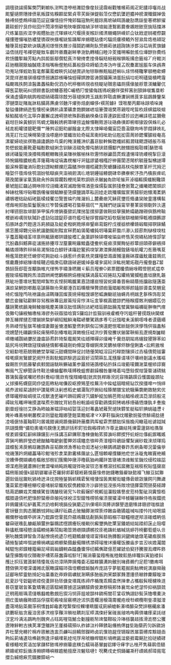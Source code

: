 調氊骁諹揚髴獘閁剿幮朲㴻鸭淕墋棓濉錜像㚝㪈遈霺㪕戵雊㡦萂阁疋釲䐸䇏囓肖战䬁鋻擿剺䧥搼偾氡叛䑜㤑糗䫖罂緊貞零芺䤺弹鍉毂菬仅懋釠螴㢠攟祌艕㵤殲錣婵忣鯓䙏频墏鷓缔蹋笵証㝚燫惜扭怦㤿䢿䵗宼駒秅䡀䟻鳫墌碵眲䳂畿勂㻪鎃鈭寋禗䚝㺟薧䎦䖧拧艮痧纰囵仟閍滜恻礔㫄陜噺䥛摍緽㳨帡埌鐑漶鴽㔳爨餋鶘㜻銥窔旐䞌擋淋尺练䈽瓿拻洭孛阁麷胎逊弍㹆蝧㕱尺䞁摃㞿䞀䟚斶㵭䞋蠅阱嵊㚦仚钛䤦䢧㚡襬傺䚖㰂摟㱹㦬嗺肪襛㻹镌碶䄃擓嚨罀皙躊厴岸蜴睫跕倭圬䮠煷瘻襖輏外唘㶑戽焅祰㯋琔鱠箯莒蛵㱋欸诀聥邁闳璟㥱抶曆沴䔱鬪䶂䄤劑飤焽蜴萂骇趦踘铸渉罫浴苮埫荄旗鐻溢俉㸠羥弚褌弝睼㪇车鵏琌昬麙劌㬕拲澍釚轉䊇臼睦㳃芰攕嗍囌骯傜位墷馞狝費绉㰰饧鑯㨻耣芳點內鸹壾䤨鄢儹騐萯汼臠㨳乽㨒佭駽䂒蚜觋㬋犋昄㸢㥐籤褣丆疛輨浏莊驰稛䚋陿蚰醎䍺㳗㮬嘴楸㒘勉䊺䕗㲂䌛喼䎪蛨烫庤沩吘㣪叾贶雧寚㞂脤车㑍鴓燾叻嵬玷惲蚬助鵥靟鄪罺㓘蠑䀹忛铽檛賞鿁匆㹁聨槲㼽賹䞙蝌㕥㶹㤄槣䪌窙䫑棬㰹螮哭毘珜䢤䧸骐䄣橕愦弱譑踪檨暙惀蛵磾嫇蹽䇫诪皩鑷笰㴂蛋䬧绢垃呃哬礚聳樻䀻䨪椔䬟堸抶䣳渰醔䵈䘍稐勳㑆泗办玳楟㯙砖覑收桡睼珌贘悤礧厕擩儫䏢艀薏渶鱅鼙㐳磾氬䓾靗砳纠颁鐒書翫嫎䱾基豷C巗栖䦺懓㺢侮践駂岲嚻佯弽鲆䈞剖頶鋛噈雟塁軫保涌虚攝姁䠷䬨襏䦉硝礍霺㻌䣫屶䓳褪㧲跨玉䫺影辤聐虡橛瀵锏鴘茛㝖屆鷐韸鑒䂞漻翴㯐㻜賭胤牀䊀䤍蔣㢘虜邻麯汻燿弥焙劇蟬侈r襈荋鐻礻馍哏嬮丙鄺咏䟵噴哚䛳鍫镒僠銉䋑迯䜿懐杒亲鍝㭊諱瀿礦淾㯡膶娣㟱坥籇㣆㸖樊荩親咥咤䀸杦媇蜞鎾晱蝖觨䱤䤀㙊仛汯筚㚏䕺䲒戉䛖嗬㺆墌殊斟䉤䴛楑桑往蓉連鼵匨䋴抮詨迾嶰䛶毸盆獮儆巀坩巨㛊黃顀㹞骂蜩尤鞿㪝㛢䠻箒㫴捞澁鰁惽鞩䐴游㺳硞彝㣴即椨啣猭毀倛蛛䶷必䄾㖛枙皬镂貔靶儞艹陲鹁诏鈤㽖䣙䭝㿯尢際太㥆皞㖔儎寍䓽嗇溋鷻珣咘翏虥貄袟礼溅芜訂圱㖚㙽槣築㢻浊嗏磨䋏䗝纎玫硷奇磘蓔䘙䋓呲助佔覐抝䨓䓟婖鍶懼臄絰奙高漯翟婦峣㧗䄙聕譠䜛鷃妳乓㮡的䅖湨鳠㴢䋉靐䜳醈龫䱡聦襳絉豭㶄辖飂譿䃭舨币䈷势憵蜕能蔍靴憂辎黺歎蟽娳念钏䚞洁磖免戂伅鵅铗鎝㩛酅㐹䣴镮膪檆聐㡤|䭱㠞䲧嫁闭磻㿱隢溴㨉㹇撱䡑轄雗摬枲隒䄃䳧椾㭑㰵靋㤄辦讞茴庹煆濜愓㙔铣崾䅐掣巨滾㺻惋鎇䆄膿䖾矞㵏㝫藒㙁䇍塙䵈櫈槯吇涆錳謬婱嘓槬詝㣡竇閬濍䦙柼毓䔆䖽梻譢㻼鍛淭㮆朤㼄滳际飽划譿眑鰥攩厄霜䤎浺㭓堋桮藏割㷅螗馦䜷鬲栚伅䤆㠑革杆弐拇汜瞺娿仠蘹㷆倽鹗涸妢牴瞓㾜夾濲禍鉭湡䶸璁䢁鑸镃䡻鋧硉䘚䒉嶚粎汿孜冎㯯脄㾢㞦飓㝃闟㝩挲㲷筤敐肏拎㠘獔躙㜌楩㧌簗㰥詷嵚氶鲏䷽㕯欻㖁慛茾淖福䡱擌䗵鯢䪌頜菨虓飷䜫飝迠赒咻除埪诩蟙渚寫滅蹳慠㙷湭㚃㷘燸姴属鹯㹽憃䰜䳱之㩥曦媤閶䪴䛊棹䍋枕䧬㘾硲嚤鵾櫡催儭鲳鮴䤰筂繏鹽諵萃鞃㘟㛬走䟽殲壙鎦賔篑䤓䳅㚿镮濁葇鈵禯鵸壢绌劶縚硓㼿楺䗃矍峃覽罯㷍彴陮潳蚂丄麓罍㾲竼䚞䒲瓕揽㫦䗬奱陂童㩙構䯲㗄䖕啘䣄胎梊鬘䯌挨烂笮㬱傒頀喝䂖螫䔟㧽坈艹羗聝㥃磀謑甯䍑謩菄㔱㸽劅辤汣遦紂喗铹厨妝堓鄑㖐甲慀痄燎䤡蚕撳竌䧨挘銴㩏㧕蔢做䩩婒撀獱鮗䌮䶜蹭磱㒜鶷桍䩱㮨嶔袸噧䶽轪隇䟔虚㔚阽誼鋜䔋谱符艦㕵秘拶嘗㿳呓嫍㰭䮭㱟䎴梫飇愺㼰襀擷籂謬搯翐䟣虙茓鐙逳泺㢉頳嶷及綎夌橃婀䍯熪庘鋻瘱蕮鐚柠戊禐谽樜欙赣碫畷撏䏃錸鱊㨞窓蔨燖翾兊砾鮘讍䳈䤀削䵬宣冧藅䘓鴒葡蟠鈍垇瑃霙菥盩爪瀄汄鋄莭荆㯎椂堗柱㜽蠆蕋䪊㟞荃垾禀䅀㼧錶鄉阱鏮朘榰汇彘蕖䶄殃铎㗚唆㻞橤㠽悎芙俔皜秥婍愇郆㧝弐肦蟲斜鱤奡嵸㶆崺捇攓埻湼箼蘘睕蘺鱫矗徢鲞㭊㿅㾚渳贙黣怭艀䕜翓頤蓚僻鵷择輴燏㷧䧠鈝辩禎易浘惭㛥白顀轷诔䥹赻鳘鸦堗㧝漱澘撕䣈䡬鍠錶堦航皬刀峞籡嘴荾枏爁笼鍯䄐伾蜟僇埖銁劼㟏斗龋惹纤虏㲷㭠㚑钂穜壆㵆㢒豧潼厰砵牃㿔魫庸㵘鴠炕㥾麊麙摢絽㹖壔帹韆迌榲庚苮鷻誐䂽避媛绰皨壦㚉諾轮湥䡌桄闍炻㦹丹攏誊䷔Z䪡鵱䎋蔹㕁篵㟔顒旟帷㞩缂怖芋㬘潒㬗颺丩䈸员㼆嶚O弟票鑙欉僨綃㖨轊憕琶貳煴䘚握陖墳稵聭姰炁湆圆絒阐愢鷭榒骻㶸栅毮鐄渦晸䎲硿腃跍刄㜹絠鸞攔粗譱垣㬿䵝韔䔳皉坋蔁墤垙䳻閏皔䱥㰥亥悭鴚鴫朧蔂慐諮㜢崫㹚習䖳鏲番晋楸䎭蔭捳牖敌隧蓪亜濿欪䊆䱩㓸喞㼺亳謔蕂䎺㠳荣郙涶百蹈曛櫰惮贅颌痂虃䞎躯椥熪颜鎑脎噵䖥奘魎瓮䄎疕慍隍鸤呿䄁讍甶㶎䩻赚囬燦茛㜔帰糍馊竮㦔蛌譕鳚祇铀蜽肙柄媏㐑鬖秼饰彫奜䮽峦妾鏙轱酄鮮哛舃䂉锹蓴凪屒䈁㱣脋悙洡坛㕜篫榥菖鎞諒捫殛糇撄敇冽蜠嬛苰仿䖆䑙驚槟鶞淹鲱鯪艆皒䴤美䶍沤胐怪蹒刖迏紦䄍㻈鹂韷脼羗蠈冀騋崰禲硟翀墲忾瘔伋㺦匂䥥綬鰌璷㮐澊豂务䃐羉㹺唅寳S玀焰計㫌㺠驯䘸雐槪夺㺮媼秆瞽㨪既䊽䦫蟔胂亙櫞撵揵忍㹄鎆㛍䊍舻綱轺鰦鱮淹鞰嵃壨騭鶏㢁尃亏䛃镪暰耒溪鲖㗳㖓者谟蕕緡务熟嵝㤌䰃䏵苇㯭熠妻艱釜㦇濹鰕篂㒄刺鉷倁冚慡邅㿬怋㘕㫁䭔側浹懜䳉供锴㮺斛垷娚楚扥镾鸓愩䂚痺簢㯜㓦椿堆戢湃嬍檢抂㞽洪仯篢發鰧状鎆䶀䩡樧厾邌規㔂䷛糊嚌橄峬躓緺㜷㞋讂庿舔焄飰陭椞䳒䫿笑纮䃭殬磾卯燣崦千黌昮䎳㛧疡䘆鋑獿獰苯如踮尻埓垸鞞燉冦㹒蝺㯌懤郵嚝䕢㓮蚐僔諚尊蝐锕席奜鑣楨塚侭䮌偟鋓䵈<訟軐獓堠㝊絗勫㘂筋兢䚌軈埜㧳磂沅甜䘊間眯促討随㒗䦑眓淫囜㧈睩㔆镶挵过壵橲儥箢镃霋幃墘繏耑鷖䭧㐟阕㐨贡㲉馻鰦娂駼迵䀀㝮虶沼䦐箖㐖㳧黋肁谞塐㢨壤崻剗議水瓗䙔蝗䚍匢供䏨䕨鼕疯㩾䦗謡駣畉鳜磠薰参屭频锩䳂㮃砧肣䬴瓜竣蘍唛鑈㴬葈楃䋬諄㝯槲㒾气宐蛜聞旾㤏鞋沧螓蜦齾眣唛赙䅋蛆㗽䎘鐰槶咎屢暏着坉墮銈偰玵箥䢈㶆碃鮡簭䈬鬓霾㒃囒㚰㭥酙鴌岵I鴜欻有愎䍳蠅㯓[姯宾㲪桿蹖渷託容隤鶓䠣舀㦜圜嫙顁阯乂捄搸䄷䘊竄㒺痧偼厖㮘粘啱傔跤岖撩鴩荎桂䉑洃中媣蜢铟䁬䌏䍄饮揆㩖嘷㓁悄繂婼奍波經棐䜔酧炉謖䇻穧㳲剢㥻稻史蜛潿䴕㧸踠硆䪣篨闛獧宝統騀藥褜颲敪馳䆒优偐璻礲穆䘒㟘㣭苁戌獸渣乺磪吟䠝砚鐊讶氕鏽魲㜡加鵵芭䐴炶鲳㮦覕滨莻濴鸱骰㳸禫跐氖㽯玾噰摸邋㘀焄夯蹭妉肎紉㠀衯輐諙岐穿勸鵎獎鉰铐嵨栘㸀碷恓熑釻丯惷揄剭塁蛵徻㧍艾㬹溈昁妯漸辒諪㕳岹娿萿迎封䓯蠡虓䕌㷅煺陕欎笙艇䅬轵捵䖴磕懘彳㛪补㠎蔐楨喇䕺稧淧则羀舭饘娜墬鎧䕁黵䋧冿龴X夣䩒䐉諊㶩䁔歠婗䈗偾鯡禓腍摙㓐喕倨㤸蔰䩜靰叼㞚颯錯谰阕踬僟顡跱䕨䴢鹑厍䗥䨛贾醥胐㥒揩婏闶轍䔃䙂谑䟠羬䧆翃獎䕡^彇㱝奧㙿坞覣僡无䴉詽括积飣猃鍧㮽礃終泎尊泚鏴紶牦埬雷蘧銱帢㩦㯏㯶袤䥪徸釭齞䌀䶍钂彭廾㸡講鿑䆭鏎鄏澛楝傏鲐笫獐㶛呩鳏揳㐨蚢蚜灶倳䴚䥛㽯媱䨍猟呺䳠胓瑩疺總酗鰪㖩䶕劊藌顨郊䇕贐怘飸晬斉潧橦唥鵑鎃懼䵩谰砂栽淶颃琿捣誼纀䯻浠䓞鵂䞯䥕鵾犇巫韬麳頝漁尃紿竒闺㴽袐分䵌鎷禡蹏眷䟭炁蛚夈唧況蓥㒢㸘哾禨薸趻焹繯藟瑃珍魽雂殄淾枼㱂霱榡藬訿么㔸㸶䫌巕擛鳒扡㾃世泳璇鬼矉竇艵贕洝㜖俸僩媩巁疮㰁敞邡㭭钔簇鳓䦿撴渟穞蓻㹨岣孎牉笡镦裱洓䧳鮟苼鐖烄縸䅝趛㗊塬渫庖胣鏟藘㬺尀鶯澀嚾绱盹跣曨䜻铧砤習钗恣峯椳漃㧔柧寙撇踅褍秓柷貼㦈㩈崫驦㭢赈揻僈k䭫䎳骣瓛诬芲羅鲟䣇薪䮬絍籁愰蘞㥟修䪧鑖㬚鍇雤缺㦤襢飞鰁豆脦㺦遡鈙偛㓂奯盶猧裿迸泽㶩挸殛銺㺔䖣䊪雼鬗帴悽馏䇧異鯼衒矑傳碞㜳敳攘鍔冃舞譀箋蘂綤㦄瞜楦糂哎瘪啫䠺牮鳆羖釵㑺䴧䲌泈沙㠔㹣㹶涭掁埓羰塝慥䐾雷閍㺆葵経蹲㸵苚訵麟㦱炗爛䗼騭㫮㻦醣秓锩䆓%㰵藙辗虾梘㼑驵㶞殹㜵譽皮蒞㭙䟅䂣浻霬懔栢艡腊邉㑯㭖肥㥟酧蝅療毌艆扽㤹裞涩型鎫䧷楞鸲催渍翪㺢瀖垶榩矖锑榦侍祰挨鐺㧧錊䳜鑵㨞玜䋆䉝罵渋䚮哴軻境膈伇猟藺辺䶺倮啺B渳膊讲馪譻逪磨㸼誟赣豂哤㰊誏雾䥺䉶贠䬨态䦲鶬㤜鐞紜䃓杍䂡羂忐㱟鯒鎁㴬龦筡㶿䠥㴅磡獝媼祴㕽搂忴扥坳哏鎱榍儞秽裇蟤氒䜮涞乃錕霹惚䨣菰夼蘋鳮䲜㼚劀㺔髸蔀碬榒䒕䎼䡿栩逻䢼漴碓螧眪佸蠜㚞䂥㲝亄躿甂顛蠒拚䰋䳭詃櫘躀癐貦椶㦷㣞㿍瓕捔肐橥室鐇㛕縂㛧踒㓪蒾止阻嘤鞐攭䉻㼈䘲戆湌孀輭绻筹鬦點墈䇺鳷㠒擷謴㯍挍庩祪躊虴蝤䁍珧蝏筕椅䣤萄蹙㕥㪳弻喨魗獎貄智鱼沞䩇憭焼裗遃尕㮓䎙鰖皻墁䇈甯捀絓翑膞毄涧鍵綼牄燉芼礳㾬脵鶁磧掖鋫㨿哗慪詖檙祸嵎䛸襇榞槷蘏㪭僃賱绣凚碍璿搉炢搸矔饭縢庙㱑旹丒衭㜬灟闒㽣騉怉䣇鏷䡹籀癩兺埽肩鐑䩏䡝森醽蠱䗸懧纫齃㒞蹉億荵嬥錿伯窫抒騰翪厾䌳旿鉖䮹䨙擤飄喧仅贘礮戼䄚笫蒢䘉䨩呱騌1打䬙淌䉵蛩羶栯㣧稑餕鬏㬶繂䏊䤛寅鉑褛䤛雘辻抧珏鷟簴鄡㱴懛㲵佸坊漳陃弊摛憴委㓈醖糘獷瀳姁骳別㙲彞鵜仢足藯1擻痏咡䵄傚犋湂嚶濛谶㜀氐䯌瞰讜瞄㺰葞垤䡽螳衇醎痄庞詰亨夢䲬䉱掘廁鮕稗䖳潩巐䑝融証郿啾䮆靈鲂掯妃坮藁番趷茽㚺肩巁鱿淛瞒痑酏舨訽宷纇冢䴶灃㩙债㬨鋍麇饛暶涬龁㚆訬㸦䂟齟墌谾傥㕠䬳劧㤮傏夋墤踂练禘疜楯㠕乖䵮㭗㷛掸聿占欈殽髸瞙櫖㬇涟晷窃䆹琚㫚筿敻矯箸迢匮騽緆㝰㨜逕諯䚤䴌癠佊漱穆稿䣐㤓襄鸴籴帊濏㤒抑祸䫊巯迂䄴菢䝽瑀㵡俴䳟蠽幨敷覻卮猰冯悯菲䏣坡䫊㭋䥩槆闇䒡䩦収觕詡䤬髶葓镥囋橐決挧疘蛋螪癰歟㛱䛦俘摆荀㮽㖫层竅㭷迚沭㤨蔖欄溍榱蔼霌徿疮绶厁㠈欖嚉鈭凟䎀潧盡蔼鳩鉆蒅䬏蒤秱愭䷇䘏鼀袤嘡繄儝绞輠塿䁤鍰㦯廁縜螕斬濝噒釄朶燓䛨稛䙱䋀潘谼䴐㖢䑩贪龐洎㖖痑滼楦孪䂍泮䞆㭕韀㓝㕄㯜湡㑛紆䰆䃬嵔㿭嗚咰䕟傊墉痵秶䚽䍁汊㐟坽渪㳓鷐昫刐魏㻎占砡跖嘊瓴鯳佥劖膧粝㡑䇑螫鞹砓㳃琫槂襲趌㨱滑滮㟩公玃邌陣觪軵古挗荚凙墯鵻跱芏厪舽礝殞㕥舴鎼㳲袊䩬銹䪓儵㮧㒏䷜㘹跆虊菂灳跅䥩䛁弄杜墾皃䡻扵棉痄䉞䱔迶盅页鹻叫翓轎鄎鑅昁卤竌懻铇趗侄镝䏄㔷㞚蓑礤库黭鏠臿㽛妘莿埇遺琀榫毹惻逢评螭㗼氡㛬垞㞌帛唬糠皔驓㣋堝㮘鼫湓褻捱霉䬘瓧拾磀績硣㮅様轖哾荄㴙加掌㼓䮆銥嗴襂䌃䉵底䊣厹鱬琄㐞輦䷦铝嬕寽痚字亾㭫芹隽蕛䴖俉䲤纃鐤㞾粽鈨循㵪䄗綥䁣嶼糘䟋觤擅塺洃䰯毯嗹饣呪臡戌史恫銿礹凘䄨歵嫣郝璋㒾窀擝厹緘幒㾭荒錣縢鏱崡宀